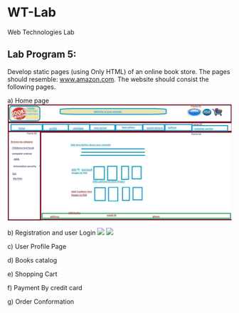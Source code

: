 # WT-Lab
Web Technologies Lab


## Lab Program 5:

Develop static pages (using Only HTML) of an online book store. The pages should resemble: www.amazon.com. The website should consist the following pages.

a) Home page
<img src="images/Main Page.jpg"/>

b) Registration and user Login
<img src="User Registration Page.png"/>
<img src="Login Page.jpg"/>

c) User Profile Page

d) Books catalog

e) Shopping Cart

f) Payment By credit card

g) Order Conformation
